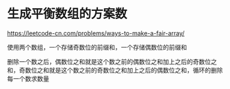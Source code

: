 # 生成平衡数组的方案数

https://leetcode-cn.com/problems/ways-to-make-a-fair-array/

使用两个数组，一个存储奇数位的前缀和，一个存储偶数位的前缀和

删除一个数之后，偶数位之和就是这个数之前的偶数位之和加上之后的奇数位之和，奇数位之和就是这个数之前的奇数位之和加上之后的偶数位之和，循环的删除每一个数求数量